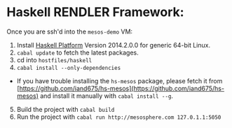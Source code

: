 Haskell RENDLER Framework:
========

Once you are ssh'd into the `mesos-demo` VM:

1. Install [Haskell Platform](https://www.haskell.org/platform/)
   Version 2014.2.0.0 for generic 64-bit Linux.
2. `cabal update` to fetch the latest packages.
3. cd into `hostfiles/haskell`
4. `cabal install --only-dependencies`
  - If you have trouble installing the `hs-mesos` package, please fetch
    it from [https://github.com/iand675/hs-mesos](https://github.com/iand675/hs-mesos) and install
    it manually with `cabal install --g`.
5. Build the project with `cabal build`
6. Run the project with `cabal run http://mesosphere.com 127.0.1.1:5050`
